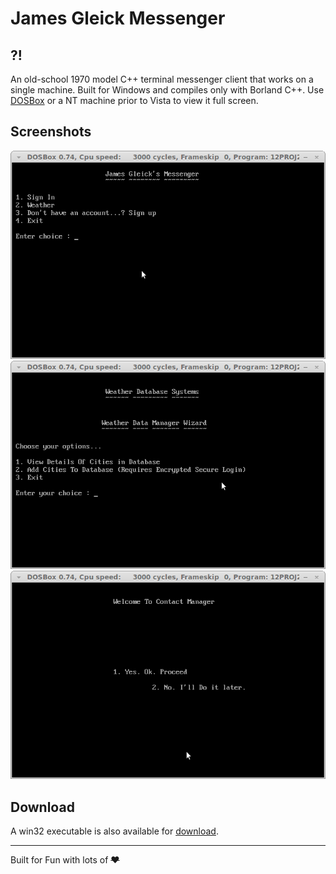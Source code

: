 # James Gleick Messenger

## ?!
An old-school 1970 model C++ terminal messenger client that works on a single machine. Built for Windows and compiles only with Borland C++. Use  [DOSBox](http://www.dosbox.com/) or a NT machine prior to Vista to view it full screen.

## Screenshots

![Home](screenshots/1.png)
![Weather](screenshots/2.png)
![Contact Manager](screenshots/3.png)

## Download

A win32 executable is also available for [download](https://github.com/dtsdwarak/james_gleick_messenger/blob/master/JG%20MSG%201.01.exe?raw=true).

***
Built for Fun with lots of ~~:heart:~~

